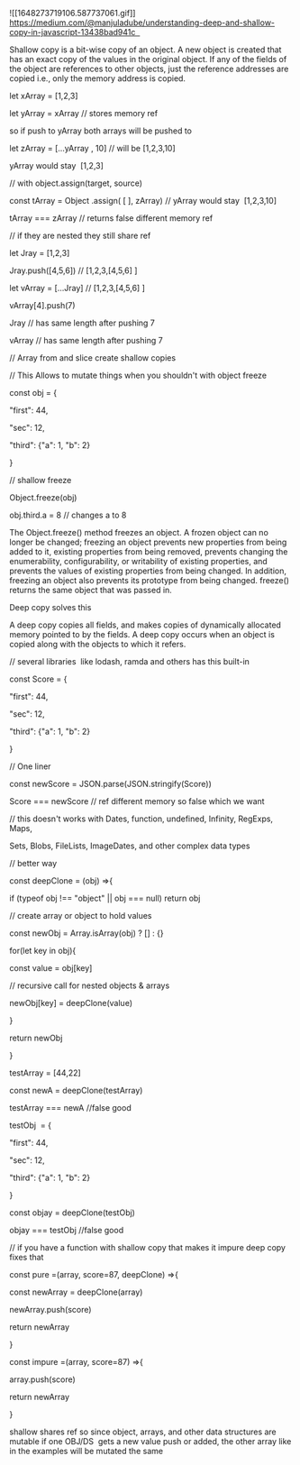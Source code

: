 ![[1648273719106.587737061.gif]]
https://medium.com/@manjuladube/understanding-deep-and-shallow-copy-in-javascript-13438bad941c  

Shallow copy is a bit-wise copy of an object. A new object is created that has an exact copy of the values in the original object. If any of the fields of the object are references to other objects, just the reference addresses are copied i.e., only the memory address is copied. 

let xArray = [1,2,3] 

let yArray = xArray // stores memory ref  

so if push to yArray both arrays will be pushed to  

let zArray = [...yArray , 10] // will be [1,2,3,10] 

yArray would stay  [1,2,3] 

// with object.assign(target, source) 

const tArray = Object .assign( [ ], zArray) // yArray would stay  [1,2,3,10] 

tArray === zArray // returns false different memory ref 

// if they are nested they still share ref 

let Jray = [1,2,3] 

Jray.push([4,5,6]) // [1,2,3,[4,5,6] ]  

let vArray = [...Jray] // [1,2,3,[4,5,6] ]  

vArray[4].push(7)   

Jray // has same length after pushing 7 

vArray // has same length after pushing 7 

// Array from and slice create shallow copies 

// This Allows to mutate things when you shouldn't with object freeze 

const obj = { 

"first": 44, 

"sec": 12, 

"third": {"a": 1, "b": 2} 

} 

// shallow freeze 

Object.freeze(obj) 

obj.third.a = 8 // changes a to 8 

The Object.freeze() method freezes an object. A frozen object can no longer be changed; freezing an object prevents new properties from being added to it, existing properties from being removed, prevents changing the enumerability, configurability, or writability of existing properties, and prevents the values of existing properties from being changed. In addition, freezing an object also prevents its prototype from being changed. freeze() returns the same object that was passed in. 

Deep copy solves this 

A deep copy copies all fields, and makes copies of dynamically allocated memory pointed to by the fields. A deep copy occurs when an object is copied along with the objects to which it refers. 

// several libraries  like lodash, ramda and others has this built-in 

const Score = { 

"first": 44, 

"sec": 12, 

"third": {"a": 1, "b": 2} 

} 

// One liner 

const newScore = JSON.parse(JSON.stringify(Score))  

Score === newScore // ref different memory so false which we want 

// this doesn't works with Dates, function, undefined, Infinity, RegExps, Maps, 

Sets, Blobs, FileLists, ImageDates, and other complex data types 

// better way 

const deepClone = (obj) =>{ 

if (typeof obj !== "object" || obj === null) return obj 

// create array or object to hold values 

const newObj = Array.isArray(obj) ? [] : {} 

for(let key in obj){ 

const value = obj[key] 

// recursive call for nested objects & arrays 

newObj[key] = deepClone(value) 

} 

return newObj 

} 

testArray = [44,22] 

const newA = deepClone(testArray) 

testArray === newA //false good 

testObj  = { 

"first": 44, 

"sec": 12, 

"third": {"a": 1, "b": 2} 

} 

const objay = deepClone(testObj) 

objay === testObj //false good 

// if you have a function with shallow copy that makes it impure deep copy fixes that 

const pure =(array, score=87, deepClone) =>{ 

const newArray = deepClone(array) 

newArray.push(score) 

return newArray 

} 

const impure =(array, score=87) =>{ 

array.push(score) 

return newArray 

} 

shallow shares ref so since object, arrays, and other data structures are mutable if one OBJ/DS  gets a new value push or added, the other array like in the examples will be mutated the same